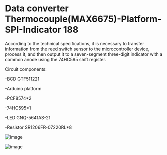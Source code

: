 Data converter Thermocouple(MAX6675)-Platform-SPI-Indicator 188
=

According to the technical specifications, it is necessary to transfer information from the reed switch sensor to the microcontroller device, process it, and then output it to a seven-segment three-digit indicator with a common anode using the 74HC595 shift register.

Circuit components:

-BCD GTF511221

-Arduino platform

-PCF8574*2

-74HC595*1

-LED GNQ-5641AS-21

-Resistor SR1206FR-07220RL*8

![image](https://github.com/user-attachments/assets/88f1f0f0-60ab-423c-89fe-3aa6e9f84746)

![image](https://github.com/user-attachments/assets/af926ed0-67ba-4776-b040-c291fb7a1cd9)
